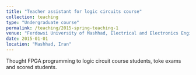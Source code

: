```yaml
---
title: "Teacher assistant for logic circuits course"
collection: teaching
type: "Undergraduate course"
permalink: /teaching/2015-spring-teaching-1
venue: "Ferdowsi University of Mashhad, Electrical and Electronics Engineering"
date: 2015-01-01
location: "Mashhad, Iran"
---
```


Thought FPGA programming to logic circuit course students, toke exams and scored students.
